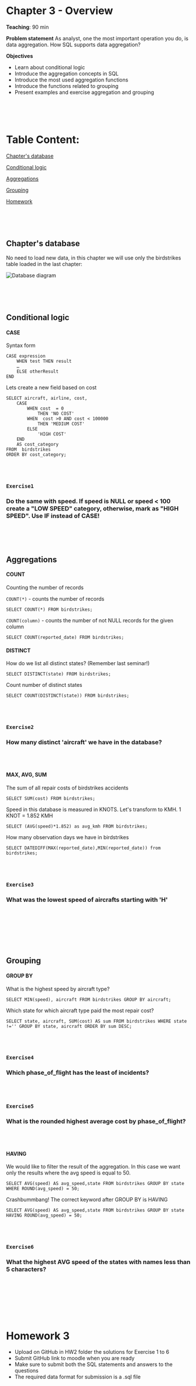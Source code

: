 # Chapter 3 - Overview

**Teaching**: 90 min

**Problem statement**
As analyst, one the most important operation you do, is data aggregation. How SQL supports data aggregation?


**Objectives**
* Learn about conditional logic
* Introduce the aggregation concepts in SQL
* Introduce the most used aggregation functions
* Introduce the functions related to grouping
* Present examples and exercise aggregation and grouping





<br/><br/><br/>

# Table Content:
[Chapter's database](#db)

[Conditional logic](#logic)

[Aggregations](#aggregations)

[Grouping](#grouping)

[Homework](#homework)  


<br/><br/><br/>
<a name="db"/>
## Chapter's database

No need to load new data, in this chapter we will use only the birdstrikes table loaded in the last chapter:


![Database diagram](/SQL1/db_model.png)


<br/><br/><br/>
<a name="logic"/>
## Conditional logic

#### CASE

Syntax form

```
CASE expression
    WHEN test THEN result
    …
    ELSE otherResult
END
```

Lets create a new field based on cost

```
SELECT aircraft, airline, cost, 
    CASE 
        WHEN cost  = 0
            THEN 'NO COST'
        WHEN  cost >0 AND cost < 100000
            THEN 'MEDIUM COST'
        ELSE 
            'HIGH COST'
    END
    AS cost_category   
FROM  birdstrikes
ORDER BY cost_category;
```

<br/><br/>
### `Exercise1` 
### Do the same with speed. If speed is NULL or speed < 100 create a "LOW SPEED" category, otherwise, mark as "HIGH SPEED". Use IF instead of CASE!


<br/><br/><br/>
<a name="agregations"/>
## Aggregations

#### COUNT

Counting the number of records

`COUNT(*)` - counts the number of records

`SELECT COUNT(*) FROM birdstrikes;`

`COUNT(column)` - counts the number of not NULL records for the given column

`SELECT COUNT(reported_date) FROM birdstrikes;`

#### DISTINCT

How do we list all distinct states? (Remember last seminar!)

`SELECT DISTINCT(state) FROM birdstrikes;`

Count number of distinct states

`SELECT COUNT(DISTINCT(state)) FROM birdstrikes;`

<br/><br/>
### `Exercise2` 
### How many distinct 'aircraft' we have in the database?
<br/><br/>

#### MAX, AVG, SUM 

The sum of all repair costs of birdstrikes accidents

`SELECT SUM(cost) FROM birdstrikes;`

Speed in this database is measured in KNOTS. Let's transform to KMH. 1 KNOT = 1.852 KMH

`SELECT (AVG(speed)*1.852) as avg_kmh FROM birdstrikes;`

How many observation days we have in birdstrikes

`SELECT DATEDIFF(MAX(reported_date),MIN(reported_date)) from birdstrikes;`


<br/><br/>
### `Exercise3` 
### What was the lowest speed of aircrafts starting with 'H'
<br/><br/>


<br/><br/><br/>
<a name="grouping"/>
## Grouping

#### GROUP BY

What is the highest speed by aircraft type?

`SELECT MIN(speed), aircraft FROM birdstrikes GROUP BY aircraft;`

Which state for which aircraft type paid the most repair cost?

`SELECT state, aircraft, SUM(cost) AS sum FROM birdstrikes WHERE state !='' GROUP BY state, aircraft ORDER BY sum DESC;`


<br/><br/>
### `Exercise4` 
### Which phase_of_flight has the least of incidents? 
<br/><br/>


### `Exercise5` 
### What is the rounded highest average cost by phase_of_flight?
<br/><br/>


#### HAVING

We would like to filter the result of the aggregation. In this case we want only the results where the avg speed is equal to 50.

`SELECT AVG(speed) AS avg_speed,state FROM birdstrikes GROUP BY state WHERE ROUND(avg_speed) = 50;`

Crashbummbang! The correct keyword after GROUP BY is HAVING

`SELECT AVG(speed) AS avg_speed,state FROM birdstrikes GROUP BY state HAVING ROUND(avg_speed) = 50;`


<br/><br/>
### `Exercise6` 
### What the highest AVG speed of the states with names less than 5 characters?
<br/><br/>


<br/><br/><br/>
<a name="homework"/>
# Homework 3

* Upload on GitHub in HW2 folder the solutions for Exercise 1 to 6
* Submit GitHub link to moodle when you are ready
* Make sure to submit both the SQL statements and answers to the questions
* The required data format for submission is a .sql file








